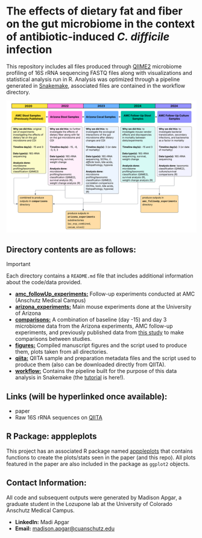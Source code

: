 # The effects of dietary fat and fiber on the gut microbiome in the context of antibiotic-induced *C. difficile* infection

This repository includes all files produced through [QIIME2](https://qiime2.org/) microbiome profiling of 16S rRNA sequencing FASTQ files along with visualizations and statistical analysis run in R. Analysis was optimized through a pipeline generated in [Snakemake](https://snakemake.github.io/), associated files are contained in the workflow directory. 

![](diet_mouse_cdiff_flowchart.png)

## Directory contents are as follows:
> [!IMPORTANT] 
> Each directory contains a `README.md` file that includes additional information about the code/data provided.

- [**amc_followUp_experiments:**](https://github.com/madiapgar/diet_mouse_cdiff/tree/master/amc_followUp_experiments) Follow-up experiments conducted at AMC (Anschutz Medical Campus)
- [**arizona_experiments:**](https://github.com/madiapgar/diet_mouse_cdiff/tree/master/arizona_experiments) Main mouse experiments done at the University of Arizona 
- [**comparisons:**](https://github.com/madiapgar/diet_mouse_cdiff/tree/master/comparisons) A combination of baseline (day -15) and day 3 microbiome data from the Arizona experiments, AMC follow-up experiments, and previously published data from [this study](https://www.nature.com/articles/s41522-022-00276-1) to make comparisons between studies.
- [**figures:**](https://github.com/madiapgar/diet_mouse_cdiff/tree/master/figures) Compiled manuscript figures and the script used to produce them, plots taken from all directories.
- [**qiita:**](https://github.com/madiapgar/diet_mouse_cdiff/tree/master/qiita) QIITA sample and preparation metadata files and the script used to produce them (also can be downloaded directly from QIITA). 
- [**workflow:**](https://github.com/madiapgar/diet_mouse_cdiff/tree/master/workflow) Contains the pipeline built for the purpose of this data analysis in Snakemake (the [tutorial](https://github.com/madiapgar/diet_mouse_cdiff/blob/master/workflow/tutorial/tutorial.md) is here!).


## Links (will be hyperlinked once available):
- paper
- Raw 16S rRNA sequences on [QIITA](https://qiita.ucsd.edu/study/description/16008#)

## R Package: apppleplots
This project has an associated R package named [apppleplots](https://github.com/madiapgar/apppleplots) that contains functions to create the plots/stats seen in the paper (and this repo). All plots featured in the paper are also included in the package as `ggplot2` objects. 

## Contact Information: 
All code and subsequent outputs were generated by Madison Apgar, a graduate student in the Lozupone lab at the University of Colorado Anschutz Medical Campus.

- **LinkedIn:** Madi Apgar
- **Email:** madison.apgar@cuanschutz.edu


  
